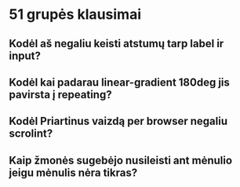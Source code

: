 # 51 grupės klausimai

## Kodėl aš negaliu keisti atstumų tarp label ir input?
## Kodėl kai padarau linear-gradient 180deg jis pavirsta į repeating?
## Kodėl Priartinus vaizdą per browser negaliu scrolint?
## Kaip žmonės sugebėjo nusileisti ant mėnulio jeigu mėnulis nėra tikras?
